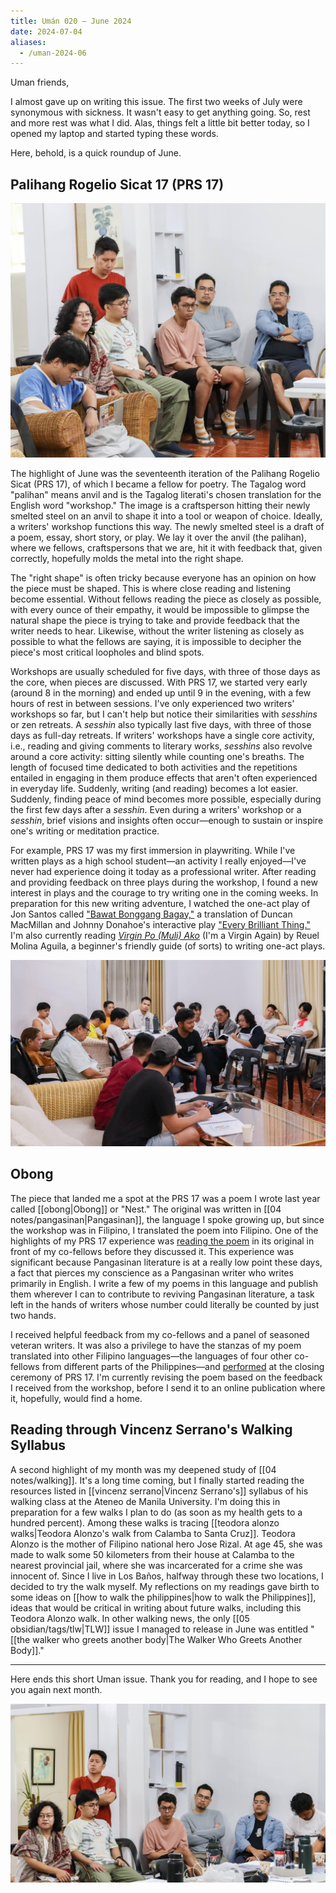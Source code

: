 ```yaml
---
title: Umán 020 — June 2024
date: 2024-07-04
aliases:
  - /uman-2024-06
---
```


Uman friends,

I almost gave up on writing this issue. The first two weeks of July were synonymous with sickness. It wasn't easy to get anything going. So, rest and more rest was what I did. Alas, things felt a little bit better today, so I opened my laptop and started typing these words.

Here, behold, is a quick roundup of June.

## Palihang Rogelio Sicat 17 (PRS 17)

![PRS 17 2](images/prs17-2.jpg)

The highlight of June was the seventeenth iteration of the Palihang Rogelio Sicat (PRS 17), of which I became a fellow for poetry. The Tagalog word "palihan" means anvil and is the Tagalog literati's chosen translation for the English word "workshop." The image is a craftsperson hitting their newly smelted steel on an anvil to shape it into a tool or weapon of choice. Ideally, a writers' workshop functions this way. The newly smelted steel is a draft of a poem, essay, short story, or play. We lay it over the anvil (the palihan), where we fellows, craftspersons that we are, hit it with feedback that, given correctly, hopefully molds the metal into the right shape.

The "right shape" is often tricky because everyone has an opinion on how the piece must be shaped. This is where close reading and listening become essential. Without fellows reading the piece as closely as possible, with every ounce of their empathy, it would be impossible to glimpse the natural shape the piece is trying to take and provide feedback that the writer needs to hear. Likewise, without the writer listening as closely as possible to what the fellows are saying, it is impossible to decipher the piece's most critical loopholes and blind spots.

Workshops are usually scheduled for five days, with three of those days as the core, when pieces are discussed. With PRS 17, we started very early (around 8 in the morning) and ended up until 9 in the evening, with a few hours of rest in between sessions. I've only experienced two writers' workshops so far, but I can't help but notice their similarities with _sesshins_ or zen retreats. A _sesshin_ also typically last five days, with three of those days as full-day retreats. If writers' workshops have a single core activity, i.e., reading and giving comments to literary works, _sesshins_ also revolve around a core activity: sitting silently while counting one's breaths. The length of focused time dedicated to both activities and the repetitions entailed in engaging in them produce effects that aren't often experienced in everyday life. Suddenly, writing (and reading) becomes a lot easier. Suddenly, finding peace of mind becomes more possible, especially during the first few days after a _sesshin_. Even during a writers' workshop or a _sesshin_, brief visions and insights often occur—enough to sustain or inspire one's writing or meditation practice.

For example, PRS 17 was my first immersion in playwriting. While I've written plays as a high school student—an activity I really enjoyed—I've never had experience doing it today as a professional writer. After reading and providing feedback on three plays during the workshop, I found a new interest in plays and the courage to try writing one in the coming weeks. In preparation for this new writing adventure, I watched the one-act play of Jon Santos called ["Bawat Bonggang Bagay,"](https://www.gmanetwork.com/news/lifestyle/artandculture/911165/bawat-bonggang-bagay-a-one-man-play-by-jon-santos-reminds-us-all-the-reasons-to-keep-living/story/) a translation of Duncan MacMillan and Johnny Donahoe's interactive play ["Every Brilliant Thing."](https://www.pcs.org/features/the-story-behind-every-brilliant-thing) I'm also currently reading _[Virgin Po (Muli) Ako](https://unipress.ateneo.edu/product/virgin-muli-po-ako-mga-dulang-may-isang-yugto)_ (I'm a Virgin Again) by Reuel Molina Aguila, a beginner's friendly guide (of sorts) to writing one-act plays.

![PRS 17 1](images/prs17-1.jpg)

## Obong

The piece that landed me a spot at the PRS 17 was a poem I wrote last year called [[obong|Obong]] or "Nest." The original was written in [[04 notes/pangasinan|Pangasinan]], the language I spoke growing up, but since the workshop was in Filipino, I translated the poem into Filipino. One of the highlights of my PRS 17 experience was [reading the poem](https://www.facebook.com/100003608274029/videos/947001643888046/) in its original in front of my co-fellows before they discussed it. This experience was significant because Pangasinan literature is at a really low point these days, a fact that pierces my conscience as a Pangasinan writer who writes primarily in English. I write a few of my poems in this language and publish them wherever I can to contribute to reviving Pangasinan literature, a task left in the hands of writers whose number could literally be counted by just two hands.

I received helpful feedback from my co-fellows and a panel of seasoned veteran writers. It was also a privilege to have the stanzas of my poem translated into other Filipino languages—the languages of four other co-fellows from different parts of the Philippines—and [performed](https://www.facebook.com/100003608274029/videos/319657124413821/) at the closing ceremony of PRS 17. I'm currently revising the poem based on the feedback I received from the workshop, before I send it to an online publication where it, hopefully, would find a home.

## Reading through Vincenz Serrano's Walking Syllabus

A second highlight of my month was my deepened study of [[04 notes/walking]]. It's a long time coming, but I finally started reading the resources listed in [[vincenz serrano|Vincenz Serrano's]] syllabus of his walking class at the Ateneo de Manila University. I'm doing this in preparation for a few walks I plan to do (as soon as my health gets to a hundred percent). Among these walks is tracing [[teodora alonzo walks|Teodora Alonzo's walk from Calamba to Santa Cruz]]. Teodora Alonzo is the mother of Filipino national hero Jose Rizal. At age 45, she was made to walk some 50 kilometers from their house at Calamba to the nearest provincial jail, where she was incarcerated for a crime she was innocent of. Since I live in Los Baños, halfway through these two locations, I decided to try the walk myself. My reflections on my readings gave birth to some ideas on [[how to walk the philippines|how to walk the Philippines]], ideas that would be critical in writing about future walks, including this Teodora Alonzo walk. In other walking news, the only [[05 obsidian/tags/tlw|TLW]] issue I managed to release in June was entitled "[[the walker who greets another body|The Walker Who Greets Another Body]]."

---

Here ends this short Uman issue. Thank you for reading, and I hope to see you again next month.

![PRS 17 3](images/prs17-3.jpg)
